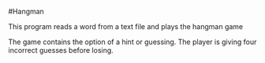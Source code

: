 #Hangman

<p>This program reads a word from a text file and plays the hangman game</p>
<p>The game contains the option of a hint or guessing. The player is giving four incorrect guesses before losing.</p>
<p align="center"/>
<img src""/>
</p>
